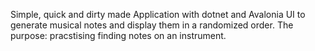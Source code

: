 Simple, quick and dirty made Application with dotnet and Avalonia UI to generate musical notes and display them in a randomized order.
The purpose: pracstising finding notes on an instrument.
